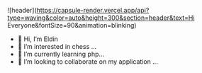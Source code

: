 ![header](https://capsule-render.vercel.app/api?type=waving&color=auto&height=300&section=header&text=Hi Everyone&fontSize=90&animation=blinking)


- 👋 Hi, I’m Eldin
- 👀 I’m interested in chess ...
- 🌱 I’m currently learning php...
- 💞️ I’m looking to collaborate on my application ...
